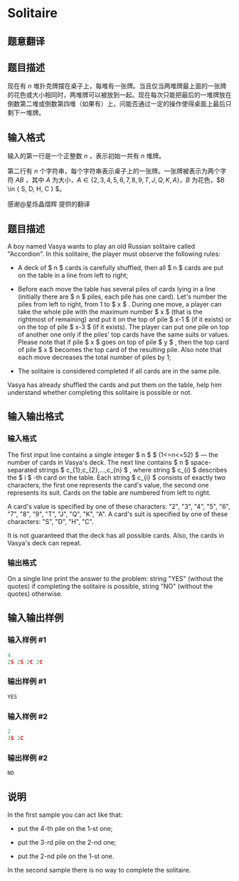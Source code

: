 # Solitaire

## 题意翻译

## 题目描述

现在有 $n$ 堆扑克牌摆在桌子上，每堆有一张牌。当且仅当两堆牌最上面的一张牌的花色或大小相同时，两堆牌可以被放到一起。现在每次只能把最后的一堆牌放在倒数第二堆或倒数第四堆（如果有）上，问能否通过一定的操作使得桌面上最后只剩下一堆牌。

## 输入格式

输入的第一行是一个正整数 $n$ ，表示初始一共有 $n$ 堆牌。

第二行有 $n$ 个字符串，每个字符串表示桌子上的一张牌。一张牌被表示为两个字符 $AB$ ，其中 $A$ 为大小，$A \in \{ 2, 3, 4, 5, 6, 7, 8, 9, T, J, Q, K, A \}$，$B$ 为花色，$B \in \{ S, D, H, C \} $。

感谢@星烁晶熠辉 提供的翻译

## 题目描述

A boy named Vasya wants to play an old Russian solitaire called "Accordion". In this solitaire, the player must observe the following rules:

- A deck of $ n $ cards is carefully shuffled, then all $ n $ cards are put on the table in a line from left to right;

- Before each move the table has several piles of cards lying in a line (initially there are $ n $ piles, each pile has one card). Let's number the piles from left to right, from 1 to $ x $ . During one move, a player can take the whole pile with the maximum number $ x $ (that is the rightmost of remaining) and put it on the top of pile $ x-1 $ (if it exists) or on the top of pile $ x-3 $ (if it exists). The player can put one pile on top of another one only if the piles' top cards have the same suits or values. Please note that if pile $ x $ goes on top of pile $ y $ , then the top card of pile $ x $ becomes the top card of the resulting pile. Also note that each move decreases the total number of piles by 1;

- The solitaire is considered completed if all cards are in the same pile.

Vasya has already shuffled the cards and put them on the table, help him understand whether completing this solitaire is possible or not.

## 输入输出格式

### 输入格式

The first input line contains a single integer $ n $ $ (1<=n<=52) $ — the number of cards in Vasya's deck. The next line contains $ n $ space-separated strings $ c_{1},c_{2},...,c_{n} $ , where string $ c_{i} $ describes the $ i $ -th card on the table. Each string $ c_{i} $ consists of exactly two characters, the first one represents the card's value, the second one represents its suit. Cards on the table are numbered from left to right.

A card's value is specified by one of these characters: "2", "3", "4", "5", "6", "7", "8", "9", "T", "J", "Q", "K", "A". A card's suit is specified by one of these characters: "S", "D", "H", "C".

It is not guaranteed that the deck has all possible cards. Also, the cards in Vasya's deck can repeat.

### 输出格式

On a single line print the answer to the problem: string "YES" (without the quotes) if completing the solitaire is possible, string "NO" (without the quotes) otherwise.

## 输入输出样例

### 输入样例 #1

```cpp
4
2S 2S 2C 2C

```
### 输出样例 #1

```cpp
YES

```
### 输入样例 #2

```cpp
2
3S 2C

```
### 输出样例 #2

```cpp
NO

```
## 说明

In the first sample you can act like that:

- put the 4-th pile on the 1-st one;

- put the 3-rd pile on the 2-nd one;

- put the 2-nd pile on the 1-st one.

In the second sample there is no way to complete the solitaire.

